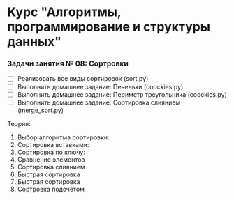# Курс "Алгоритмы, программирование и структуры данных"

### Задачи занятия № 08: Сортровки

- [ ] Реализовать все виды сортировок (sort.py)
- [ ] Выполнить домашнее задание: Печеньки (coockies.py)
- [ ] Выполнить домашнее задание: Периметр треугольника (coockies.py)
- [ ] Выполнить домашнее задание: Сортировка слиянием (merge_sort.py)

Теория: 
1. Выбор алгоритма сортировки: 
2. Сортировка вставками: 
3. Сортировка по ключу:
4. Сравнение элементов
5. Сортировка слиянием
6. Быстрая сортировка
6. Быстрая сортировка
7. Сортровка подсчетом
